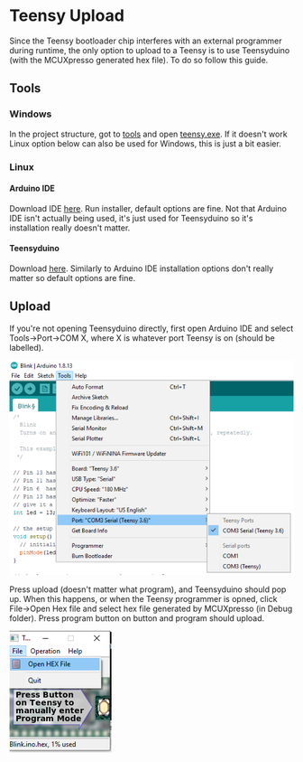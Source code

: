 # Teensy Upload

Since the Teensy bootloader chip interferes with an external programmer during runtime, the only option to upload to a Teensy is to use Teensyduino (with the MCUXpresso generated hex file). To do so follow this guide. 

## Tools

### Windows

In the project structure, got to [tools](../tools) and open [teensy.exe](../tools/teensy.exe). If it doesn't work Linux option below can also be used for Windows, this is just a bit easier. 

### Linux

#### Arduino IDE

Download IDE [here](https://www.arduino.cc/en/main/software). Run installer, default options are fine. Not that Arduino IDE isn't actually being used, it's just used for Teensyduino so it's installation really doesn't matter. 

#### Teensyduino

Download [here](https://www.pjrc.com/teensy/td_download.html). Similarly to Arduino IDE installation options don't really matter so default options are fine. 

## Upload

If you're not opening Teensyduino directly, first open Arduino IDE and select Tools->Port->COM X, where X is whatever port Teensy is on (should be labelled). 

![](images/ArduinoCOM.png)

Press upload (doesn't matter what program), and Teensyduino should pop up. When this happens, or when the Teensy programmer is opned, click File->Open Hex file and select hex file generated by MCUXpresso (in Debug folder). Press program button on button and program should upload. 

![](images/TeensyUpload.png)

